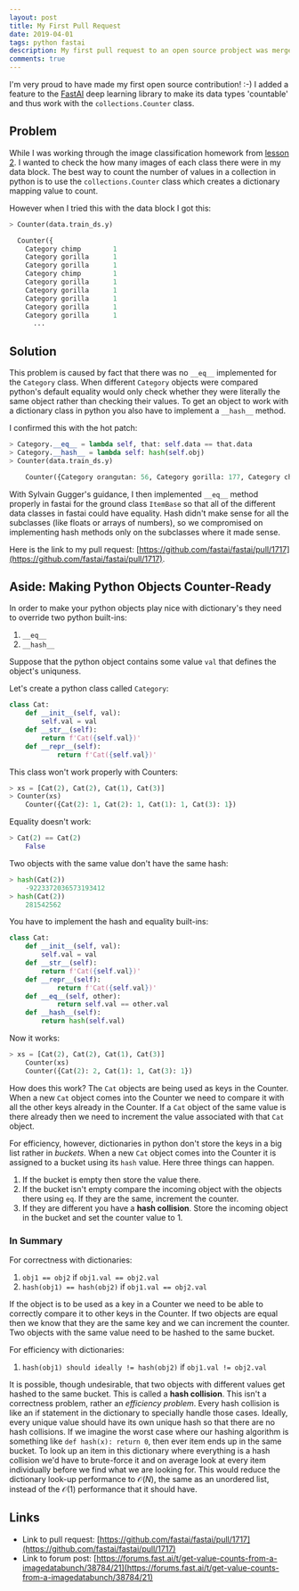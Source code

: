 ```yaml
---
layout: post
title: My First Pull Request
date: 2019-04-01
tags: python fastai
description: My first pull request to an open source probject was merged into fastai.
comments: true
---
```



I'm very proud to have made my first open source contribution! :-) I added a feature to the [FastAI](https://github.com/fastai/fastai) deep learning library to make its data types 'countable' and thus work with the `collections.Counter` class.



## Problem 

While I was working through the image classification homework from [lesson 2](https://github.com/fastai/course-v3/blob/master/nbs/dl1/lesson2-download.ipynb). I wanted to check the how many images of each class there were in my data block. The best way to count the number of values in a collection in python is to use the `collections.Counter` class which creates a dictionary mapping value to count.

However when I tried this with the data block I got this:

``` python
> Counter(data.train_ds.y)

  Counter({
    Category chimp        1
    Category gorilla      1
    Category gorilla      1
    Category chimp        1
    Category gorilla      1
    Category gorilla      1
    Category gorilla      1
    Category gorilla      1
    Category gorilla      1
      ...

```



## Solution

This problem is caused by fact that there was no `__eq__` implemented for the `Category` class. When different `Category` objects were compared python's default equality would only check whether they were literally the same object rather than checking their values. To get an object to work with a dictionary class in python you also have to implement a `__hash__` method.

I confirmed this with the hot patch:

```python
> Category.__eq__ = lambda self, that: self.data == that.data
> Category.__hash__ = lambda self: hash(self.obj)
> Counter(data.train_ds.y)

	Counter({Category orangutan: 56, Category gorilla: 177, Category chimp: 173})
```

With Sylvain Gugger's guidance, I then implemented `__eq__` method properly in fastai for the ground class `ItemBase` so that all of the different data classes in fastai could have equality. Hash didn't make sense for all the subclasses (like floats or arrays of numbers), so we compromised on implementing hash methods only on the subclasses where it made sense.

Here is the link to my pull request: [https://github.com/fastai/fastai/pull/1717](https://github.com/fastai/fastai/pull/1717).



## Aside: Making Python Objects Counter-Ready

In order to make your python objects play nice with dictionary's they need to override two python built-ins:

1. `__eq__`
2. `__hash__`

Suppose that the python object contains some value `val` that defines the object's uniquness. 

Let's create a python class called `Category`:

```python
class Cat: 
    def __init__(self, val): 
      	self.val = val 
    def __str__(self): 
      	return f'Cat({self.val})' 
    def __repr__(self): 
    		return f'Cat({self.val})' 
```



This class won't work properly with Counters:

```python
> xs = [Cat(2), Cat(2), Cat(1), Cat(3)]
> Counter(xs)
	Counter({Cat(2): 1, Cat(2): 1, Cat(1): 1, Cat(3): 1})

```



Equality doesn't work:

```python
> Cat(2) == Cat(2)
	False
```



Two objects with the same value don't have the same hash:

```python
> hash(Cat(2))
	-9223372036573193412
> hash(Cat(2))
	281542562
```



You have to implement the hash and equality built-ins:

```python
class Cat: 
    def __init__(self, val): 
      	self.val = val 
    def __str__(self): 
      	return f'Cat({self.val})' 
    def __repr__(self): 
    		return f'Cat({self.val})' 
    def __eq__(self, other):
    		return self.val == other.val
    def __hash__(self):
      	return hash(self.val)
```

Now it works:

```python
> xs = [Cat(2), Cat(2), Cat(1), Cat(3)] 
	Counter(xs)
	Counter({Cat(2): 2, Cat(1): 1, Cat(3): 1})
```



How does this work? The `Cat` objects are being used as keys in the Counter. When a new `Cat` object comes into the Counter we need to compare it with all the other keys already in the Counter. If a `Cat` object of the same value is there already then we need to increment the value associated with that `Cat` object. 

For efficiency, however, dictionaries in python don't store the keys in a big list rather in _buckets_. When a new `Cat` object comes into the Counter it is assigned to a bucket using its `hash` value. Here three things can happen.

1. If the bucket is empty then store the value there.
2. If the bucket isn't empty compare the incoming object with the objects there using `eq`. If they are the same, increment the counter. 
3. If they are different you have a __hash collision__. Store the incoming object in the bucket and set the counter value to 1.



### In Summary

For correctness with dictionaries:

1. `obj1 == obj2` if `obj1.val == obj2.val`
2. `hash(obj1) == hash(obj2)` if `obj1.val == obj2.val`

If the object is to be used as a key in a Counter we need to be able to correctly compare it to other keys in the Counter. If two objects are equal then we know that they are the same key and we can increment the counter. Two objects with the same value need to be hashed to the same bucket.

For efficiency with dictionaries:

1. `hash(obj1) should ideally != hash(obj2)` if `obj1.val != obj2.val`

It is possible, though undesirable, that two objects with different values get hashed to the same bucket. This is called a __hash collision__. This isn't a correctness problem, rather an _efficiency problem_. Every hash collision is like an if statement in the dictionary to specially handle those cases. Ideally, every unique value should have its own unique hash so that there are no hash collisions. If we imagine the worst case where our hashing algorithm is something like `def hash(x): return 0`, then ever item ends up in the same bucket. To look up an item in this dictionary where everything is a hash collision we'd have to brute-force it and on average look at every item individually before we find what we are looking for. This would reduce the dictionary look-up performance to $\mathcal{O}(N)$, the same as an unordered list, instead of the $\mathcal{O}(1)$ performance that it should have.  



## Links

- Link to pull request: [https://github.com/fastai/fastai/pull/1717](https://github.com/fastai/fastai/pull/1717)
- Link to forum post: [https://forums.fast.ai/t/get-value-counts-from-a-imagedatabunch/38784/21](https://forums.fast.ai/t/get-value-counts-from-a-imagedatabunch/38784/21)


